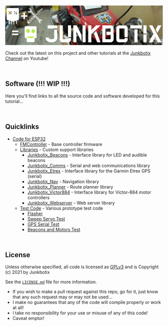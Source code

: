 ![Junkbotix Banner](./images/banner-1024px.jpg)

Check out the latest on this project and other tutorials at the [Junkbotix Channel](https://www.youtube.com/channel/UCNxQ47xBEYjD-mey_lxj9Aw) on Youtube!

<br>

## Software (!!! WIP !!!)

Here you'll find links to all the source code and software developed for this tutorial...

<br>

## Quicklinks

* [Code for ESP32](./esp32)
  * [FMController](./esp32/FMController) - Base controller firmware
  * [Libraries](./esp32/libraries) - Custom support libraries
    * [Junkbotix_Beacons](./esp32/libraries/Junkbotix_Beacons) - Interface library for LED and audible beacons
    * [Junkbotix_Comms](./esp32/libraries/Junkbotix_Comms) - Serial and web communications library
    * [Junkbotix_Etrex](./esp32/libraries/Junkbotix_Etrex) - Interface library for the Garmin Etrex GPS (serial)
    * [Junkbotix_Nav](./esp32/libraries/Junkbotix_Nav) - Navigation library
    * [Junkbotix_Planner](./esp32/libraries/Junkbotix_Planner) - Route planner library
    * [Junkbotix_Victor884](./esp32/libraries/Junkbotix_Victor884) - Interface library for Victor-884 motor controllers
    * [Junkbotix_Webserver](./esp32/libraries/Junkbotix_Webserver) - Web server library
  * [Test Code](./esp32/tests) - Various prototype test code
    * [Flasher](./esp32/tests/flasher)
    * [Sweep Servo Test](./esp32/tests/sweep-servo-test)
    * [GPS Serial Test](./esp32/tests/gps-serial-test)
    * [Beacons and Motors Test](./esp32/tests/beacons-motors-test)

<br>

## License

Unless otherwise specified, all code is licensed as [GPLv3](http://www.gnu.org/licenses/gpl-3.0.en.html) and is Copyright (c) 2021 by Junkbotix

See the [`LICENSE.md`](./LICENSE.md) file for more information.

* If you wish to make a pull request against this repo, go for it, just know that any such request may or may not be used...
* I make no guarantees that any of the code will compile properly or work at all!
* I take no responsibility for your use or misuse of any of this code!
* Caveat emptor!